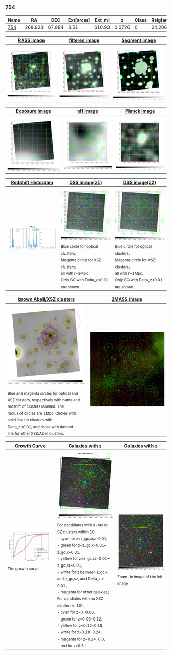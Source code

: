 <div STYLE="page-break-after: always;"></div>

### 754

|Name          |RA          |DEC      | Ext[arcm] | Ext_ml | z    | Class| Rsig[arcmin] | CRsig[c/s] | CR500[c/s] | R500[Mpc] |L500[erg/s]|F500[erg/s/cm^2]| M500[Msun]|Tx[keV]|beta|GC(XSZ,Delta_z<0.01)| GC(OPT,Delta_z<0.01)|GC|alias|
|--------------|------------|------------|---|---|-----------|--------|------|------|----|----|----|----|----|----|----|----|----|----|---|
|[754](script/754.md)     | 268.923       | 67.884       | 3.51    | 610.93   | 0.0726 | 0   | 24.206 |0.271 |0.247 |0.830 |5.597e+43 |4.348e-12 |1.742e+14 |3.084 |0.655 |-, |-, |MCXC, |k432|

|[RASS image](../image/754/754_img.pdf)|[filtered image](../image/754/754_fil.pdf)|[Segment image](../image/754/754_seg.pdf)|
|-------------------|--------------------|-------------------|
| <img src="../image/754/754_img.png" width="300">  | <img src="../image/754/754_fil.png" width="300">   | <img src="../image/754/754_seg.png" width="300">  |

|[Exposure image](../image/754/754_mex.pdf)| [nH image](../image/754/754_nh.pdf)| [Planck image](../image/754/754_p.pdf)|
|-------------------|--------------------|-------------------|
|<img src="../image/754/754_mex.png" width="300">   | <img src="../image/754/754_nh.png" width="300">    | <img src="../image/754/754_p.png" width="300"> |

|[Redshift Histogram](../image/754/754_zg.pdf) | [DSS image(z1)](../image/754/754_dss_z1.pdf)      |  [DSS image(z2)](../image/754/754_dss_z2.pdf)    |
|-------------------|--------------------|-------------------|
|<img src="../image/754/754_zg.png" width="300"> |<img src="../image/754/754_dss_z1.png" width="300"> <sub><br>Blue circle for optical clusters; <br>Magenta circle for XSZ clusters; <br>all with r=1Mpc; <br>Only GC with Delta_z<0.01 are shown. </sub>| <img src="../image/754/754_dss_z2.png" width="300"><sub><br>Blue circle for optical clusters; <br>Magenta circle for XSZ clusters; <br>all with r=1Mpc; <br>Only GC with Delta_z<0.01 are shown. </sub> |

|[known Abell/XSZ clusters](../image/754/754_m.pdf) | [2MASS image](../image/754/754_2mass.pdf)      |
|-------------------|-------------------|
|<img src=../image/754/754_m.png width="300"> <sub><br>Blue and magenta circles for optical and <br>XSZ clusters, respectively with name and <br>redshift of clusters labelled. The <br>radius of circles are 1Mpc. Circles with <br>solid line for clusters with <br>Delta_z<0.01, and those with dashed <br>line for other XSZ/Abell clusters.        </sub>|<img src="../image/754/754_2mass.png" width="300">  |

|[Growth Curve](../image/754/754_gca_all.png) |[Galaxies with z](../image/754/754_opt_ned.pdf) |[Galaxies with z](../image/754/754_opt_ned_zoom.pdf) |
|-------------------|-------------------|-------------------|
| <img src="../image/754/754_gca_all.png" width="300"> <sub><br>The growth curve.</sub>| <img src=../image/754/754_opt_ned.png width="300"> <br><sub> For candidates with X-ray or SZ clusters within 10': <br> - cyan for z<z_gc,xsz-0.01, <br> - green for z=z_gc,x-0.01~ z_gc,x+0.01, <br> - yellow for z=z_gc,sz-0.01~ z_gc,sz+0.01, <br> - white for z between z_gc,x and z_gc,sz, and Delta_z > 0.01, <br> - magenta for other galaxies; <br>For candiates with no XSZ clusters in 10': <br> - cyan for z=0-0.06, <br> - green for z=0.06-0.12, <br> - yellow for z=0.12-0.18, <br> - white for z=0.18-0.24, <br> - magenta for z=0.24-0.3, <br> - red for z>0.3 ;  </sub>|<img src=../image/754/754_opt_ned_zoom.png width="300">  <br><sub> Zoom-in image of the left image</sub>|





